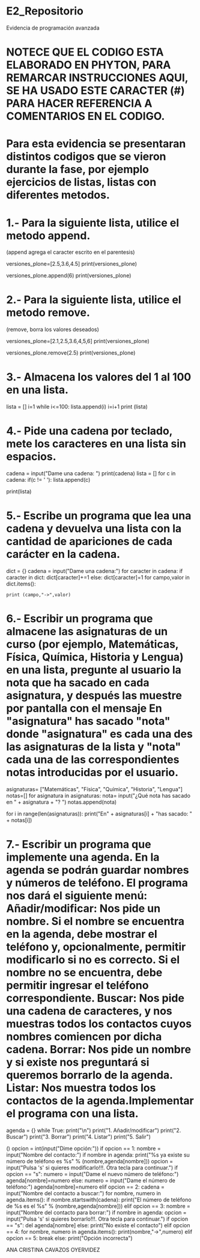 # E2_Repositorio
Evidencia de programación avanzada 
# NOTECE QUE EL CODIGO ESTA ELABORADO EN PHYTON, PARA REMARCAR INSTRUCCIONES AQUI, SE HA USADO ESTE CARACTER (#) PARA HACER REFERENCIA A COMENTARIOS EN EL CODIGO.

# Para esta evidencia se presentaran distintos codigos que se vieron durante la fase, por ejemplo ejercicios de listas, listas con diferentes metodos.

# 1.- Para la siguiente lista, utilice el metodo append.

(append agrega el caracter escrito en el parentesis)

versiones_plone=[2.5,3.6,4.5]
print(versiones_plone)

versiones_plone.append(6)
print(versiones_plone)


# 2.- Para la siguiente lista, utilice el metodo remove.

(remove, borra los valores deseados)

versiones_plone=[2.1,2.5,3.6,4,5,6]
print(versiones_plone)

versiones_plone.remove(2.5)
print(versiones_plone)


# 3.- Almacena los valores del 1 al 100 en una lista.

lista = []
i=1
while i<=100:
    lista.append(i)
    i=i+1
print (lista)


# 4.- Pide una cadena por teclado, mete los caracteres en una lista sin espacios.

cadena = input("Dame una cadena: ")
print(cadena)
lista = []
for c in cadena:
    if(c != ' '):
       lista.append(c)
 
print(lista)


# 5.- Escribe un programa que lea una cadena y devuelva una lista con la cantidad de apariciones de cada carácter en la cadena.

dict = {}
cadena = input("Dame una cadena:")
for caracter in cadena:
    if caracter in dict:
        dict[caracter]+=1
    else:
        dict[caracter]=1
for campo,valor in dict.items():
    
    print (campo,"->",valor)
    
    
# 6.- Escribir un programa que almacene las asignaturas de un curso (por ejemplo, Matemáticas, Física, Química, Historia y Lengua) en una lista, pregunte al usuario la nota que ha sacado en cada asignatura, y después las muestre por pantalla con el mensaje En "asignatura" has sacado "nota" donde "asignatura" es cada una des las asignaturas de la lista y "nota" cada una de las correspondientes notas introducidas por el usuario.

asignaturas= ["Matemáticas", "Física", "Química", "Historia", "Lengua"]
notas=[]
for asignatura in asignaturas:
    nota= input("¿Qué nota has sacado en " + asignatura + "? ")
    notas.append(nota)
    
for i in range(len(asignaturas)):
    print("En" + asignaturas[i] + "has sacado: " + notas[i])
    
    
# 7.- Escribir un programa que implemente una agenda. En la agenda se podrán guardar nombres y números de teléfono. El programa nos dará el siguiente menú: Añadir/modificar: Nos pide un nombre. Si el nombre se encuentra en la agenda, debe mostrar el teléfono y, opcionalmente, permitir modificarlo si no es correcto. Si el nombre no se encuentra, debe permitir ingresar el teléfono correspondiente. Buscar: Nos pide una cadena de caracteres, y nos muestras todos los contactos cuyos nombres comiencen por dicha cadena. Borrar: Nos pide un nombre y si existe nos preguntará si queremos borrarlo de la agenda. Listar: Nos muestra todos los contactos de la agenda.Implementar el programa con una lista.

agenda = {}
while True:
    print("\n")
    print("1. Añadir/modificar")
    print("2. Buscar")
    print("3. Borrar")
    print("4. Listar")
    print("5. Salir")
 
 () opcion = int(input("Dime opción:"))
    if opcion == 1:
        nombre = input("Nombre del contacto:")
        if nombre in agenda:
            print("%s ya existe su número de teléfono es %s" % (nombre,agenda[nombre]))
            opcion = input("Pulsa 's' si quieres modificarlo!!!. Otra tecla para continuar.")
            if opcion == "s":
                numero = input("Dame el nuevo número de teléfono:")
                agenda[nombre]=numero
        else:
            numero = input("Dame el número de teléfono:")
            agenda[nombre]=numero
    elif opcion == 2:
        cadena = input("Nombre del contacto a buscar:") 
        for nombre, numero in agenda.items():
            if nombre.startswith(cadena):
                print("El número de teléfono de %s es el %s" % (nombre,agenda[nombre]))
    elif opcion == 3:
        nombre = input("Nombre del contacto para borrar:") 
        if nombre in agenda:
            opcion = input("Pulsa 's' si quieres borrarlo!!!. Otra tecla para continuar.")
            if opcion == "s":
                del agenda[nombre]
        else:
            print("No existe el contacto")
    elif opcion == 4:
        for nombre, numero in agenda.items():
            print(nombre,"->",numero)
    elif opcion == 5:
        break
    else:
        print("Opción incorrecta")



ANA CRISTINA CAVAZOS OYERVIDEZ 


